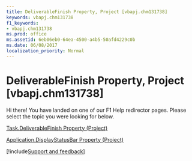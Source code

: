```yaml
---
title: DeliverableFinish Property, Project [vbapj.chm131738]
keywords: vbapj.chm131738
f1_keywords:
- vbapj.chm131738
ms.prod: office
ms.assetid: 6eb06eb0-64ea-4500-a4b5-50afd4229c0b
ms.date: 06/08/2017
localization_priority: Normal
---
```



# DeliverableFinish Property, Project [vbapj.chm131738]

Hi there! You have landed on one of our F1 Help redirector pages. Please select the topic you were looking for below.

[Task.DeliverableFinish Property (Project)](https://msdn.microsoft.com/library/255a464b-ba2d-0701-f991-ba2b4b6cffd9%28Office.15%29.aspx)

[Application.DisplayStatusBar Property (Project)](https://msdn.microsoft.com/library/9764173e-6ea3-29d1-5b79-fb763986584b%28Office.15%29.aspx)

[!include[Support and feedback](~/includes/feedback-boilerplate.md)]
